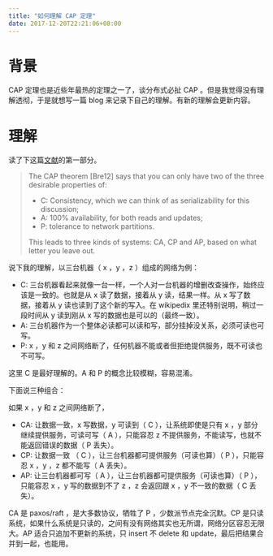 ```yaml
---
title: "如何理解 CAP 定理"
date: 2017-12-20T22:21:06+08:00
---
```


# 背景

CAP 定理也是近些年最热的定理之一了，谈分布式必扯 CAP 。但是我觉得没有理解透彻，于是就想写一篇 blog 来记录下自己的理解。有新的理解会更新内容。

# 理解

读了下这篇[文献](https://static.googleusercontent.com/media/research.google.com/zh-CN//pubs/archive/45855.pdf)的第一部分。

> The CAP theorem [Bre12] says that you can only have two of the three desirable properties of:
>
> * C: Consistency, which we can think of as serializability for this discussion;
> * A: 100% availability, for both reads and updates;
> * P: tolerance to network partitions.
>
> This leads to three kinds of systems: CA, CP and AP, based on what letter you leave out.

说下我的理解，以三台机器（ x ，y ，z ）组成的网络为例：

* C: 三台机器看起来就像一台一样，一个人对一台机器的增删改查操作，始终应该是一致的。也就是从 x 读了数据，接着从 y 读，结果一样。从 x 写了数据，接着从 y 读也读到了这个新的写入。在 wikipedix 里还特别说明，稍过一段时间从 y 读到刚从 x 写的数据也是可以的（最终一致）。
* A: 三台机器作为一个整体必读都可以读和写，部分挂掉没关系，必须可读也可写。
* P: x ，y 和 z 之间网络断了，任何机器不能或者但拒绝提供服务，既不可读也不可写。

这里 C 是最好理解的。A 和 P 的概念比较模糊，容易混淆。

下面说三种组合：

如果 x ，y 和 z 之间网络断了，

* CA: 让数据一致，x 写数据，y 可读到（ C ），让系统即使是只有 x ，y 部分继续提供服务，可读可写（ A ），只能容忍 z 不提供服务，不能读写，也就不能返回错误的数据（ P 丢失）。
* CP: 让数据一致 （ C ），让三台机器都可提供服务（可读也算）（ P ），只能容忍 x ，y ，z 都不能写（ A 丢失）。
* AP: 让三台机器都可写（ A ），让三台机器都可提供服务（可读也算）（ P ），只能容忍 x ，y 写的数据到不了 z ，z 会返回跟 x ，y 不一致的数据（ C 丢失）。

CA 是 paxos/raft ，是大多数协议，牺牲了 P ，少数派节点完全沉默。CP 是只读系统，如果什么系统是只读的，之间有没有网络其实也无所谓，网络分区容忍无限大。AP 适合只追加不更新的系统，只 insert 不 delete 和 update，最后把结果合并到一起，也能用。
